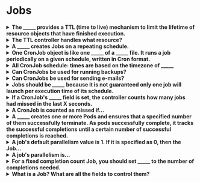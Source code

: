 # Jobs 

<details>
<summary>
<b><span style="color: rgb(34, 34, 34);">The _____ provides a TTL (time to live) mechanism to limit the lifetime of resource objects that have finished execution.</span></b>
</summary>
<span style="color: rgb(34, 34, 34);">TTL controller</span>
</details>

<details>
<summary>
<b>The&nbsp;<span style="color: rgb(34, 34, 34);">TTL controller handles what resource?</span></b>
</summary>
Jobs
</details>

<details>
<summary>
<b>A _____ creates Jobs on a repeating schedule.</b>
</summary>
CronJob&nbsp;
</details>

<details>
<summary>
<b>One CronJob object is like one _____ of a _____ file. It runs a job periodically on a given schedule, written in Cron format.</b>
</summary>
one line of a crontab file
</details>

<details>
<summary>
<b>All CronJob schedule: times are based on the timezone of _____</b>
</summary>
the <b>kube-controller-manager</b>.
</details>

<details>
<summary>
<b>Can CronJobs be used for running backups?</b>
</summary>
Yes
</details>

<details>
<summary>
<b>Can CronJobs be used for sending e-mails?</b>
</summary>
Yes
</details>

<details>
<summary>
<b>Jobs should be <i>_____ </i>because it is not guaranteed only one job will launch per execution time of its schedule.</b>
</summary>
idempotent
</details>

<details>
<summary>
<b>If a CronJob's _____ field<b>&nbsp;</b>is set, the controller counts how many jobs had missed in the last X seconds.</b>
</summary>
startingDeadlineSeconds&nbsp;
</details>

<details>
<summary>
<b><span style="color: rgb(34, 34, 34);">A CronJob is counted as missed if...&nbsp;</span></b>
</summary>
<span style="color: rgb(34, 34, 34);">it has failed to be created at its scheduled time.</span><span style="color: rgb(34, 34, 34);">
</span><span style="color: rgb(34, 34, 34);">For example, If&nbsp;</span><code>concurrencyPolicy</code><span style="color: rgb(34, 34, 34);">&nbsp;is set to&nbsp;</span><code>Forbid</code><span style="color: rgb(34, 34, 34);">&nbsp;and a CronJob was attempted to be scheduled when there was a previous schedule still running, then it would count as missed.</span><span style="color: rgb(34, 34, 34);">
</span><span style="color: rgb(34, 34, 34);">
</span><span style="color: rgb(34, 34, 34);">Suppose a CronJob is set to schedule a new Job every one minute beginning at&nbsp;</span><code>08:30:00</code><span style="color: rgb(34, 34, 34);">, and its&nbsp;</span><code>startingDeadlineSeconds</code><span style="color: rgb(34, 34, 34);">&nbsp;field is not set. If the CronJob controller happens to be down from&nbsp;</span><code>08:29:00</code><span style="color: rgb(34, 34, 34);">&nbsp;to&nbsp;</span><code>10:21:00</code><span style="color: rgb(34, 34, 34);">, the job will not start as the number of missed jobs which missed their schedule is greater than 100.</span><span style="color: rgb(34, 34, 34);">
</span><span style="color: rgb(34, 34, 34);">
</span>To illustrate this concept further, suppose a CronJob is set to schedule a new Job every one minute beginning at&nbsp;<code>08:30:00</code>, and its&nbsp;<code>startingDeadlineSeconds</code>&nbsp;is set to 200 seconds. If the CronJob controller happens to be down for the same period as the previous example (<code>08:29:00</code>&nbsp;to&nbsp;<code>10:21:00</code>,) the Job will still start at 10:22:00. This happens as the controller now checks how many missed schedules happened in the last 200 seconds (ie, 3 missed schedules), rather than from the last scheduled time until now.
</details>

<details>
<summary>
<b><span style="color: rgb(34, 34, 34);">A _____ creates one or more Pods and ensures that a specified number of them successfully terminate.&nbsp;</span><span style="color: rgb(34, 34, 34);">As pods successfully complete, it tracks the successful completions until a certain number of successful completions is reached.</span></b>
</summary>
<span style="color: rgb(34, 34, 34);">Job</span>
</details>

<details>
<summary>
<b>A job's default parallelism value is 1.<span style="color: rgb(34, 34, 34);">&nbsp;If it is specified as 0, then the Job...</span></b>
</summary>
<span style="color: rgb(34, 34, 34);">Is paused until it is increased.</span>
</details>

<details>
<summary>
<b>A job's parallelism is...</b>
</summary>
<span style="color: rgb(34, 34, 34);">The number of Job pods running at any instant.</span>
</details>

<details>
<summary>
<b><span style="color: rgb(34, 34, 34);">For </span>a&nbsp;fixed completion count<span style="color: rgb(34, 34, 34);">&nbsp;Job, you should set&nbsp;_____</span><span style="color: rgb(34, 34, 34);">&nbsp;to the number of completions needed.&nbsp;</span></b>
</summary>
.spec.completions
</details>

<details>
<summary>
<b>What is a Job? What are all the fields to control them?</b>
</summary>
A Pod ran a specific number of completions or schedules&nbsp;
with or without parallelism.
spec:
 &nbsp;completions: 1
 &nbsp;parallelism: 10
 &nbsp;template:
 &nbsp;&nbsp;&nbsp;metadata:
 &nbsp;&nbsp;&nbsp;&nbsp;&nbsp;name: queue-worker
 &nbsp;&nbsp;&nbsp;spec:
 &nbsp;&nbsp;&nbsp;&nbsp;&nbsp;containers:
 &nbsp;&nbsp;&nbsp;&nbsp;&nbsp;&nbsp;&nbsp;...

spec:
 &nbsp;schedule: "*/1 * * * *"
 &nbsp;jobTemplate:
 &nbsp;&nbsp;&nbsp;spec:&nbsp; &nbsp; &nbsp;containers:
&nbsp; &nbsp; &nbsp; ...
</details>


